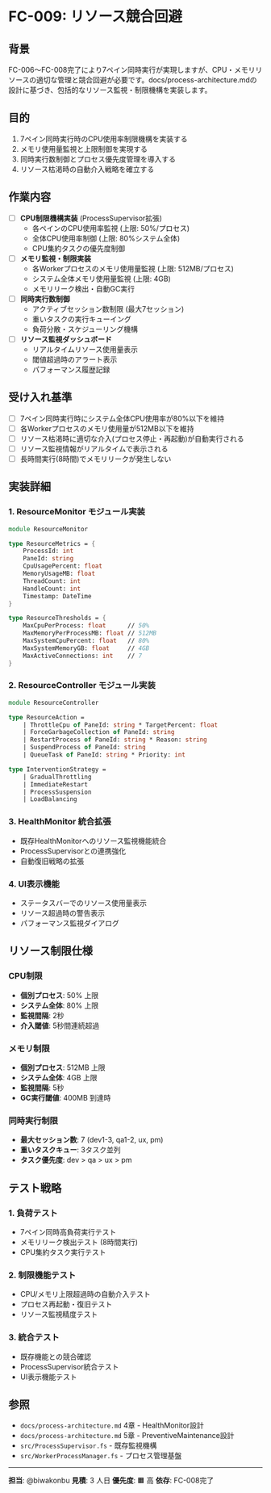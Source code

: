 # FC-009: リソース競合回避

## 背景
FC-006～FC-008完了により7ペイン同時実行が実現しますが、CPU・メモリリソースの適切な管理と競合回避が必要です。docs/process-architecture.mdの設計に基づき、包括的なリソース監視・制限機構を実装します。

## 目的
1. 7ペイン同時実行時のCPU使用率制限機構を実装する
2. メモリ使用量監視と上限制御を実現する  
3. 同時実行数制御とプロセス優先度管理を導入する
4. リソース枯渇時の自動介入戦略を確立する

## 作業内容
- [ ] **CPU制限機構実装** (ProcessSupervisor拡張)
  - 各ペインのCPU使用率監視 (上限: 50%/プロセス)
  - 全体CPU使用率制御 (上限: 80%システム全体)
  - CPU集約タスクの優先度制御
- [ ] **メモリ監視・制限実装**
  - 各Workerプロセスのメモリ使用量監視 (上限: 512MB/プロセス)
  - システム全体メモリ使用量監視 (上限: 4GB)
  - メモリリーク検出・自動GC実行
- [ ] **同時実行数制御**
  - アクティブセッション数制限 (最大7セッション)
  - 重いタスクの実行キューイング
  - 負荷分散・スケジューリング機構
- [ ] **リソース監視ダッシュボード**
  - リアルタイムリソース使用量表示
  - 閾値超過時のアラート表示
  - パフォーマンス履歴記録

## 受け入れ基準
- [ ] 7ペイン同時実行時にシステム全体CPU使用率が80%以下を維持
- [ ] 各Workerプロセスのメモリ使用量が512MB以下を維持
- [ ] リソース枯渇時に適切な介入(プロセス停止・再起動)が自動実行される
- [ ] リソース監視情報がリアルタイムで表示される
- [ ] 長時間実行(8時間)でメモリリークが発生しない

## 実装詳細

### 1. ResourceMonitor モジュール実装
```fsharp
module ResourceMonitor

type ResourceMetrics = {
    ProcessId: int
    PaneId: string
    CpuUsagePercent: float
    MemoryUsageMB: float
    ThreadCount: int
    HandleCount: int
    Timestamp: DateTime
}

type ResourceThresholds = {
    MaxCpuPerProcess: float      // 50%
    MaxMemoryPerProcessMB: float // 512MB
    MaxSystemCpuPercent: float   // 80%
    MaxSystemMemoryGB: float     // 4GB
    MaxActiveConnections: int    // 7
}
```

### 2. ResourceController モジュール実装
```fsharp
module ResourceController

type ResourceAction =
    | ThrottleCpu of PaneId: string * TargetPercent: float
    | ForceGarbageCollection of PaneId: string
    | RestartProcess of PaneId: string * Reason: string
    | SuspendProcess of PaneId: string
    | QueueTask of PaneId: string * Priority: int

type InterventionStrategy =
    | GradualThrottling
    | ImmediateRestart
    | ProcessSuspension
    | LoadBalancing
```

### 3. HealthMonitor 統合拡張
- 既存HealthMonitorへのリソース監視機能統合
- ProcessSupervisorとの連携強化
- 自動復旧戦略の拡張

### 4. UI表示機能
- ステータスバーでのリソース使用量表示
- リソース超過時の警告表示
- パフォーマンス監視ダイアログ

## リソース制限仕様

### CPU制限
- **個別プロセス**: 50% 上限
- **システム全体**: 80% 上限  
- **監視間隔**: 2秒
- **介入閾値**: 5秒間連続超過

### メモリ制限
- **個別プロセス**: 512MB 上限
- **システム全体**: 4GB 上限
- **監視間隔**: 5秒
- **GC実行閾値**: 400MB 到達時

### 同時実行制限
- **最大セッション数**: 7 (dev1-3, qa1-2, ux, pm)
- **重いタスクキュー**: 3タスク並列
- **タスク優先度**: dev > qa > ux > pm

## テスト戦略
### 1. 負荷テスト
- 7ペイン同時高負荷実行テスト
- メモリリーク検出テスト (8時間実行)
- CPU集約タスク実行テスト

### 2. 制限機能テスト
- CPU/メモリ上限超過時の自動介入テスト
- プロセス再起動・復旧テスト
- リソース監視精度テスト

### 3. 統合テスト
- 既存機能との競合確認
- ProcessSupervisor統合テスト
- UI表示機能テスト

## 参照
- `docs/process-architecture.md` 4章 - HealthMonitor設計
- `docs/process-architecture.md` 5章 - PreventiveMaintenance設計
- `src/ProcessSupervisor.fs` - 既存監視機構
- `src/WorkerProcessManager.fs` - プロセス管理基盤

---
**担当**: @biwakonbu
**見積**: 3 人日
**優先度**: 🟧 高
**依存**: FC-008完了